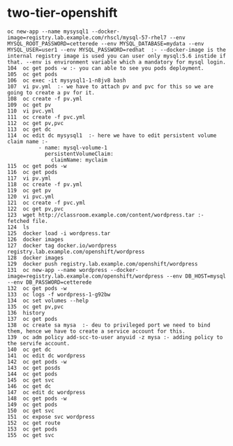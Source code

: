 # two-tier-openshift

    oc new-app --name mysysql1 --docker-image=registry.lab.example.com/rhscl/mysql-57-rhel7 --env MYSQL_ROOT_PASSWORD=cetterede --env MYSQL_DATABASE=mydata --env                           MYSQL_USER=user1 --env MYSQL_PASSWORD=redhat  :- --docker-image is the internal registry image is used you can user only mysql:5.6 instide if that. --env is environment variable which a mandatory for mysql login.
    104  oc get pods -w :- you can able to see you pods deployment.
    105  oc get pods
    106  oc exec -it mysysql1-1-n8jv8 bash
    107  vi pv.yml  :- we have to attach pv and pvc for this so we are going to create a pv for it.
    108  oc create -f pv.yml 
    109  oc get pv
    110  vi pvc.yml 
    111  oc create -f pvc.yml 
    112  oc get pv,pvc
    113  oc get dc
    114  oc edit dc mysysql1  :- here we have to edit persistent volume claim name :- 
              - name: mysql-volume-1
                persistentVolumeClaim:
                  claimName: myclaim
    115  oc get pods -w
    116  oc get pods
    117  vi pv.yml 
    118  oc create -f pv.yml 
    119  oc get pv
    120  vi pvc.yml 
    121  oc create -f pvc.yml 
    122  oc get pv,pvc
    123  wget http://classroom.example.com/content/wordpress.tar :- fetched file.
    124  ls
    125  docker load -i wordpress.tar 
    126  docker images
    127  docker tag docker.io/wordpress registry.lab.example.com/openshift/wordpress
    128  docker images
    129  docker push registry.lab.example.com/openshift/wordpress
    131  oc new-app --name wordpress --docker-image=registry.lab.example.com/openshift/wordpress --env DB_HOST=mysql --env DB_PASSWORD=cetterede
    132  oc get pods -w
    133  oc logs -f wordpress-1-g92bw 
    134  oc set volumes --help
    135  oc get pv,pvc
    136  history 
    137  oc get pods 
    138  oc create sa mysa  :- deu to privileged port we need to bind them, hence we have to create a service account for this.
    139  oc adm policy add-scc-to-user anyuid -z mysa :- adding policy to the servife account.
    140  oc get dc
    141  oc edit dc wordpress 
    142  oc get pods -w
    143  oc get posds
    144  oc get pods
    145  oc get svc
    146  oc get dc
    147  oc edit dc wordpress 
    148  oc get pods -w
    149  oc get pods
    150  oc get svc
    151  oc expose svc wordpress 
    152  oc get route
    153  oc get pods
    155  oc get svc
